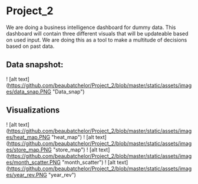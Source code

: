 # Project_2
We are doing a business intelligence dashboard for dummy data. This dashboard will contain
three different visuals that will be updateable based on used input. We are doing this as a tool to 
make a multitude of decisions based on past data.

## Data snapshot:

! [alt text] (https://github.com/beaubatchelor/Project_2/blob/master/static/assets/images/data_snap.PNG "Data_snap")
 
## Visualizations 

! [alt text] (https://github.com/beaubatchelor/Project_2/blob/master/static/assets/images/heat_map.PNG  "heat_map")
! [alt text] (https://github.com/beaubatchelor/Project_2/blob/master/static/assets/images/store_map.PNG  "store_map")
! [alt text] (https://github.com/beaubatchelor/Project_2/blob/master/static/assets/images/month_scatter.PNG  "month_scatter")
! [alt text] (https://github.com/beaubatchelor/Project_2/blob/master/static/assets/images/year_rev.PNG  "year_rev")
